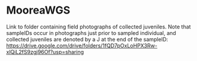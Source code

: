 # MooreaWGS

Link to folder containing field photographs of collected juveniles. Note that sampleIDs occur in photographs just prior to sampled individual, and collected juveniles are denoted by a J at the end of the sampleID: https://drive.google.com/drive/folders/1fQD7pOxLoHPX3Rw-xlQiL2fS9zgj96Of?usp=sharing
